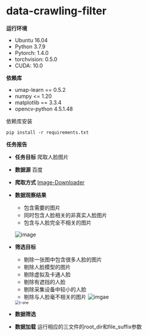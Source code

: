 # data-crawling-filter


**运行环境**

+ Ubuntu 16.04
+ Python 3.7.9
+ Pytorch: 1.4.0
+ torchvision: 0.5.0
+ CUDA: 10.0

**依赖库**

+ umap-learn == 0.5.2
+ numpy <= 1.20
+ matplotlib == 3.3.4
+ opencv-python 4.5.1.48

依赖库安装

```pip install -r requirements.txt```

**任务报告**
+ **任务目标**
 爬取人脸图片

+ **数据源**
百度

+ **爬取方式**
[Image-Downloader](https://github.com/sczhengyabin/Image-Downloader) 

+ **数据观察结果**
  + 包含需要的图片
  + 同时包含人脸相关的非真实人脸图片
  + 包含与人脸完全不相关的图片
  
  ![image](https://github.com/LKatrina/data-crawling-filter/blob/main/img/需要的人脸.png)
  
+ **筛选目标**
  + 剔除一张图中包含很多人脸的图片
  + 剔除人脸模型的图片
  + 剔除虚拟及卡通人脸
  + 剔除有遮挡的人脸
  + 剔除采集设备中较小的人脸
  + 剔除与人脸毫不相关的图片
  ![imgae](https://github.com/LKatrina/data-crawling-filter/blob/main/img/tsne.png)
  
  <img src="img/tsne.png" alt="t-sne" style="zoom:72%;" />
  
+ **数据筛选**
 + **数据加载**
 运行相应的三文件的root_dir和file_suffix参数
  
  

